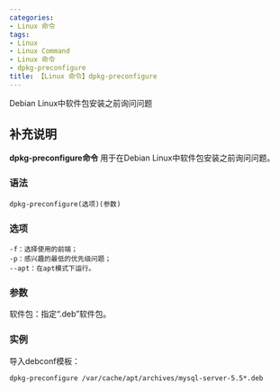 ```yaml
---
categories:
- Linux 命令
tags:
- Linux
- Linux Command
- Linux 命令
- dpkg-preconfigure
title: 【Linux 命令】dpkg-preconfigure
---
```


Debian Linux中软件包安装之前询问问题

## 补充说明

**dpkg-preconfigure命令** 用于在Debian Linux中软件包安装之前询问问题。

###  语法

```shell
dpkg-preconfigure(选项)(参数)
```

###  选项

```shell
-f：选择使用的前端；
-p：感兴趣的最低的优先级问题；
--apt：在apt模式下运行。
```

###  参数

软件包：指定“.deb”软件包。

###  实例

导入debconf模板：

```shell
dpkg-preconfigure /var/cache/apt/archives/mysql-server-5.5*.deb
```


<!-- Linux命令行搜索引擎：https://jaywcjlove.github.io/linux-command/ -->